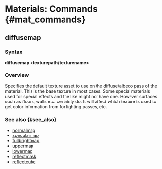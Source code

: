 # Materials: Commands {#mat_commands}
## diffusemap
### Syntax

**diffusemap <texturepath/texturename>**

### Overview

Specifies the default texture asset to use on the diffuse/albedo pass of
the material. This is the base texture in most cases. Some special
materials used for special effects and the like might not have one.
However surfaces such as floors, walls etc. certainly do. It will affect
which texture is used to get color information from for lighting passes,
etc.

### See also {#see_also}

-   [normalmap](Documentation/Materials/commands/normalmap.md)
-   [specularmap](Documentation/Materials/commands/specularmap.md)
-   [fullbrightmap](Documentation/Materials/commands/fullbrightmap.md)
-   [uppermap](Documentation/Materials/commands/uppermap.md)
-   [lowermap](Documentation/Materials/commands/lowermap.md)
-   [reflectmask](Documentation/Materials/commands/reflectmask.md)
-   [reflectcube](Documentation/Materials/commands/reflectcube.md)